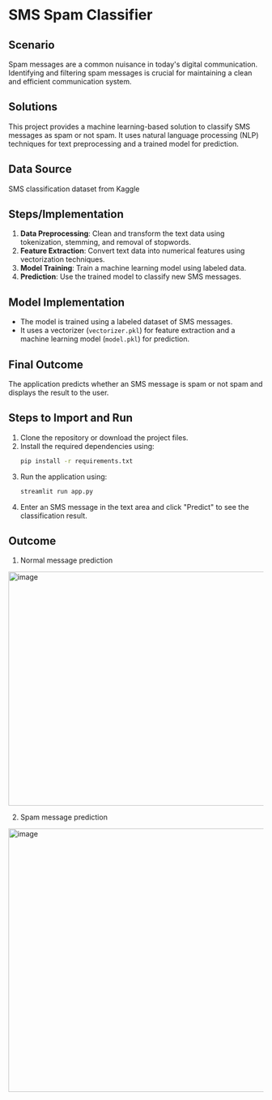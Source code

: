 # SMS Spam Classifier

## Scenario
Spam messages are a common nuisance in today's digital communication. Identifying and filtering spam messages is crucial for maintaining a clean and efficient communication system.

## Solutions
This project provides a machine learning-based solution to classify SMS messages as spam or not spam. It uses natural language processing (NLP) techniques for text preprocessing and a trained model for prediction.

## Data Source
SMS classification dataset from Kaggle 

## Steps/Implementation
1. **Data Preprocessing**: Clean and transform the text data using tokenization, stemming, and removal of stopwords.
2. **Feature Extraction**: Convert text data into numerical features using vectorization techniques.
3. **Model Training**: Train a machine learning model using labeled data.
4. **Prediction**: Use the trained model to classify new SMS messages.

## Model Implementation
- The model is trained using a labeled dataset of SMS messages.
- It uses a vectorizer (`vectorizer.pkl`) for feature extraction and a machine learning model (`model.pkl`) for prediction.

## Final Outcome
The application predicts whether an SMS message is spam or not spam and displays the result to the user.

## Steps to Import and Run
1. Clone the repository or download the project files.
2. Install the required dependencies using:
   ```bash
   pip install -r requirements.txt
   ```
3. Run the application using:
   ```bash
   streamlit run app.py
   ```
4. Enter an SMS message in the text area and click "Predict" to see the classification result.

## Outcome
1. Normal message prediction
<img width="1002" height="462" alt="image" src="https://github.com/user-attachments/assets/dd55945f-3967-4be2-98f5-27f25cc7f0b7" />

2. Spam message prediction
<img width="986" height="520" alt="image" src="https://github.com/user-attachments/assets/34e90c21-7eca-400c-b986-4057a137a071" />
